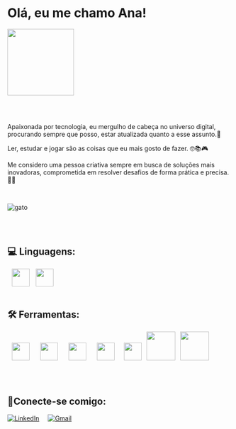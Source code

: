 <body>
<h1>Olá, eu me chamo Ana!</h1> 
<div>
<img src="https://github.com/anamirannda/anamirannda/assets/151754232/c7367101-7bb9-4107-b9cb-acbc02b9ccb2" width="150"/></br>
</div>
</body>

</br> </br>

Apaixonada por tecnologia, eu mergulho de cabeça no universo digital, procurando sempre que posso, estar atualizada quanto a esse assunto.🤖

Ler, estudar e jogar são as coisas que eu mais gosto de fazer. 🤓📚🎮

Me considero uma pessoa criativa sempre em busca de soluções mais inovadoras, comprometida em resolver desafios de forma prática e precisa. 🎨🎯

  </br>

  ![gato](https://github.com/anamirannda/anamirannda/assets/151754232/5a540e54-c6c3-4935-9d51-d62dd8d75382)
  
</br> </br>

  <h2>  💻 Linguagens: </h2>

  <div>
    <link rel="stylesheet" href="https://cdn.jsdelivr.net/gh/devicons/devicon@v2.15.1/devicon.min.css"/>
    <i class="devicon-csharp-original "></i>
    <img src="https://cdn.jsdelivr.net/gh/devicons/devicon/icons/python/python-original.svg" width="40"; hspace="10"/>
    <img src="https://cdn.jsdelivr.net/gh/devicons/devicon@latest/icons/azuresqldatabase/azuresqldatabase-plain.svg" width="40" />
          
   </br> 
  </div>

   </br> 

   <h2> 🛠 Ferramentas: </h2>        

  <div>
    <link rel="stylesheet" href="https://cdn.jsdelivr.net/gh/devicons/devicon@v2.15.1/devicon.min.css"/>
    <i class="devicon-trêsdsmax-plain colori"></i>
    <img src="https://cdn.jsdelivr.net/gh/devicons/devicon@latest/icons/trello/trello-original.svg" width="40"; hspace="10"/>
    <img src="https://cdn.jsdelivr.net/gh/devicons/devicon@latest/icons/notion/notion-original.svg" width="40"; hspace="10"/>
    <img src="https://cdn.jsdelivr.net/gh/devicons/devicon@latest/icons/canva/canva-original.svg" width="40"; hspace="10"/>
    <img src="https://cdn.jsdelivr.net/gh/devicons/devicon@latest/icons/photoshop/photoshop-original.svg" width="40"; hspace="10"/>
    <img src="https://cdn.jsdelivr.net/gh/devicons/devicon@latest/icons/vscode/vscode-original.svg" width="40"; hspace="7"/>
    <img src="https://logohistory.net/wp-content/uploads/2023/05/Power-BI-Logo.png" width="65"/>
    <img src="https://cdn.jsdelivr.net/gh/devicons/devicon/icons/mysql/mysql-original-wordmark.svg" width="65"; hspace="7"/>      

   </br> </br>  
  </div>
    
<h2>👋Conecte-se comigo: </h2>


  [![LinkedIn](https://img.shields.io/badge/LinkedIn-0077B5?style=for-the-badge&logo=linkedin&logoColor=white)](https://www.linkedin.com/in/ana-miranda-8080471a3/)  
   [![Gmail](https://img.shields.io/badge/Gmail-333333?style=for-the-badge&logo=gmail&logoColor=red)](mailto:anazionart@gmail.com)  

 </br> 


   
